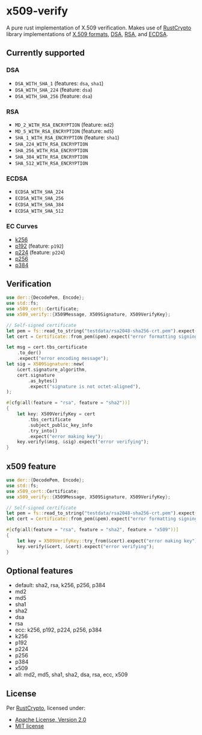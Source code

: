 x509-verify
===========

A pure rust implementation of X.509 verification. Makes use of [RustCrypto](https://github.com/RustCrypto)
library implementations of [X.509 formats](https://github.com/RustCrypto/formats),
[DSA](https://github.com/RustCrypto/signatures/tree/master/dsa), [RSA](https://github.com/RustCrypto/RSA),
and [ECDSA](https://github.com/RustCrypto/signatures/tree/master/ecdsa).

## Currently supported

### DSA

- `DSA_WITH_SHA_1` (features: `dsa`, `sha1`)
- `DSA_WITH_SHA_224` (feature: `dsa`)
- `DSA_WITH_SHA_256` (feature: `dsa`)

### RSA

- `MD_2_WITH_RSA_ENCRYPTION` (feature: `md2`)
- `MD_5_WITH_RSA_ENCRYPTION` (feature: `md5`)
- `SHA_1_WITH_RSA_ENCRYPTION` (feature: `sha1`)
- `SHA_224_WITH_RSA_ENCRYPTION`
- `SHA_256_WITH_RSA_ENCRYPTION`
- `SHA_384_WITH_RSA_ENCRYPTION`
- `SHA_512_WITH_RSA_ENCRYPTION`

### ECDSA

- `ECDSA_WITH_SHA_224`
- `ECDSA_WITH_SHA_256`
- `ECDSA_WITH_SHA_384`
- `ECDSA_WITH_SHA_512`

### EC Curves

- [k256](https://github.com/RustCrypto/elliptic-curves/tree/master/k256)
- [p192](https://github.com/RustCrypto/elliptic-curves/tree/master/p192) (feature: `p192`)
- [p224](https://github.com/RustCrypto/elliptic-curves/tree/master/p224) (feature: `p224`)
- [p256](https://github.com/RustCrypto/elliptic-curves/tree/master/p256)
- [p384](https://github.com/RustCrypto/elliptic-curves/tree/master/p384)

## Verification

```rust
use der::{DecodePem, Encode};
use std::fs;
use x509_cert::Certificate;
use x509_verify::{X509Message, X509Signature, X509VerifyKey};

// Self-signed certificate
let pem = fs::read_to_string("testdata/rsa2048-sha256-crt.pem").expect("error opening file");
let cert = Certificate::from_pem(&pem).expect("error formatting signing cert");

let msg = cert.tbs_certificate
    .to_der()
    .expect("error encoding message");
let sig = X509Signature::new(
    &cert.signature_algorithm,
    cert.signature
        .as_bytes()
        .expect("signature is not octet-aligned"),
);

#[cfg(all(feature = "rsa", feature = "sha2"))]
{
    let key: X509VerifyKey = cert
        .tbs_certificate
        .subject_public_key_info
        .try_into()
        .expect("error making key");
    key.verify(&msg, &sig).expect("error verifying");
}
```

## x509 feature

```rust
use der::{DecodePem, Encode};
use std::fs;
use x509_cert::Certificate;
use x509_verify::{X509Message, X509Signature, X509VerifyKey};

// Self-signed certificate
let pem = fs::read_to_string("testdata/rsa2048-sha256-crt.pem").expect("error opening file");
let cert = Certificate::from_pem(&pem).expect("error formatting signing cert");

#[cfg(all(feature = "rsa", feature = "sha2", feature = "x509"))]
{
    let key = X509VerifyKey::try_from(&cert).expect("error making key");
    key.verify(&cert, &cert).expect("error verifying");
}
```

## Optional features

- default: sha2, rsa, k256, p256, p384
- md2
- md5
- sha1
- sha2
- dsa
- rsa
- ecc: k256, p192, p224, p256, p384
- k256
- p192
- p224
- p256
- p384
- x509
- all: md2, md5, sha1, sha2, dsa, rsa, ecc, x509

## License

Per [RustCrypto](https://github.com/RustCrypto/formats), licensed under:

- [Apache License, Version 2.0](http://www.apache.org/licenses/LICENSE-2.0)
- [MIT license](http://opensource.org/licenses/MIT)

